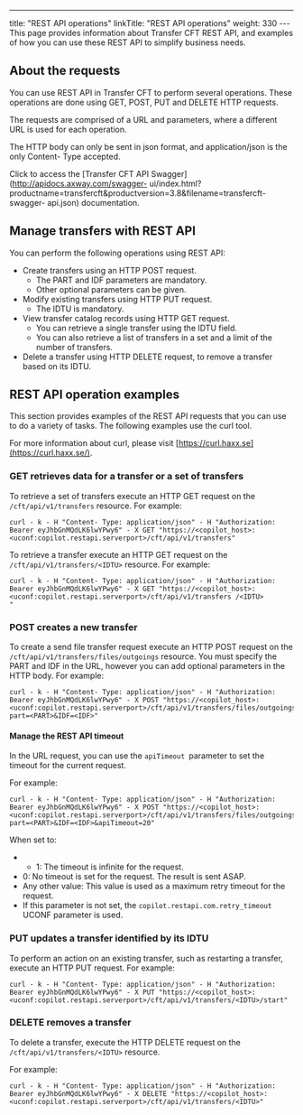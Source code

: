 ---
title: "REST API operations"
linkTitle: "REST API operations"
weight: 330
--- This page provides information about Transfer CFT REST API, and examples of how you can use these REST API to simplify business needs.

## About the requests

You can use REST API in Transfer CFT to perform several operations. These operations are done using GET, POST, PUT and DELETE HTTP requests.

The requests are comprised of a URL and parameters, where a different URL is used for each operation.

The HTTP body can only be sent in json format, and application/json is the only Content- Type accepted.

Click to access the [Transfer CFT API Swagger](http://apidocs.axway.com/swagger- ui/index.html?productname=transfercft&productversion=3.8&filename=transfercft- swagger- api.json) documentation.

## Manage transfers with REST API

You can perform the following operations using REST API:

- Create transfers using an HTTP POST request.
    - The PART and IDF parameters are mandatory.
    - Other optional parameters can be given.
- Modify existing transfers using HTTP PUT request.
    - The IDTU is mandatory.
- View transfer catalog records using HTTP GET request.
    - You can retrieve a single transfer using the IDTU field.
    - You can also retrieve a list of transfers in a set and a limit of the number of transfers.
- Delete a transfer using HTTP DELETE request, to remove a transfer based on its IDTU.

## REST API operation examples

This section provides examples of the REST API requests that you can use to do a variety of tasks. The following examples use the curl tool.

For more information about curl, please visit [https://curl.haxx.se](https://curl.haxx.se/).

### GET retrieves data for a transfer or a set of transfers

To retrieve a set of transfers execute an HTTP GET request on the `/cft/api/v1/transfers` resource. For example:

```
curl - k - H "Content- Type: application/json" - H "Authorization: Bearer eyJhbGnMQdLK6lwYPwy6" - X GET "https://<copilot_host>:<uconf:copilot.restapi.serverport>/cft/api/v1/transfers"
```

To retrieve a transfer execute an HTTP GET request on the `/cft/api/v1/transfers/<IDTU>` resource. For example:

```
curl - k - H "Content- Type: application/json" - H "Authorization: Bearer eyJhbGnMQdLK6lwYPwy6" - X GET "https://<copilot_host>:<uconf:copilot.restapi.serverport>/cft/api/v1/transfers /<IDTU>
"
```

### POST creates a new transfer

To create a send file transfer request execute an HTTP POST request on the `/cft/api/v1/transfers/files/outgoings` resource. You must specify the PART and IDF in the URL, however you can add optional parameters in the HTTP body. For example:

```
curl - k - H "Content- Type: application/json" - H "Authorization: Bearer eyJhbGnMQdLK6lwYPwy6" - X POST "https://<copilot_host>:<uconf:copilot.restapi.serverport>/cft/api/v1/transfers/files/outgoings?part=<PART>&IDF=<IDF>"
```

#### Manage the REST API timeout

In the URL request, you can use the `apiTimeout `parameter to set the timeout for the current request.

For example:

```
curl - k - H "Content- Type: application/json" - H "Authorization: Bearer eyJhbGnMQdLK6lwYPwy6" - X POST "https://<copilot_host>:<uconf:copilot.restapi.serverport>/cft/api/v1/transfers/files/outgoings?part=<PART>&IDF=<IDF>&apiTimeout=20"
```

When set to:

- - 1: The timeout is infinite for the request.
- 0: No timeout is set for the request. The result is sent ASAP.
- Any other value: This value is used as a maximum retry timeout for the request.
- If this parameter is not set, the `copilot.restapi.com.retry_timeout` UCONF parameter is used.

### PUT updates a transfer identified by its IDTU

To perform an action on an existing transfer, such as restarting a transfer, execute an HTTP PUT request. For example:

```
curl - k - H "Content- Type: application/json" - H "Authorization: Bearer eyJhbGnMQdLK6lwYPwy6" - X PUT "https://<copilot_host>:<uconf:copilot.restapi.serverport>/cft/api/v1/transfers/<IDTU>/start"
```

### DELETE removes a transfer

To delete a transfer, execute the HTTP DELETE request on the `/cft/api/v1/transfers/<IDTU>` resource.

For example:

```
curl - k - H "Content- Type: application/json" - H "Authorization: Bearer eyJhbGnMQdLK6lwYPwy6" - X DELETE "https://<copilot_host>:<uconf:copilot.restapi.serverport>/cft/api/v1/transfers/<IDTU>"
```
